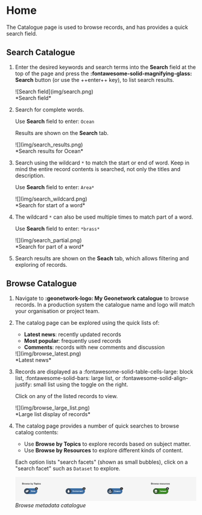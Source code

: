 # Home

The Catalogue page is used to browse records, and has provides a quick search field.

## Search Catalogue

1.  Enter the desired keywords and search terms into the **Search** field
    at the top of the page and press the **:fontawesome-solid-magnifying-glass: Search** button
    (or use the ++enter++ key), to list search results.

    <div class="browser-border">
    ![Search field](img/search.png)
    </div>
    *Search field*

2.  Search for complete words.

    Use **Search** field to enter: `Ocean`
    
    Results are shown on the **Search** tab.

    <div class="browser-mockup">
    ![](img/search_results.png)
    </div>
    *Search results for Ocean*

3.  Search using the wildcard `*` to match the start or end of word. 
    Keep in mind the entire record contents is searched, not only the
    titles and description.
    
    Use **Search** field to enter: `Area*`

    <div class="browser-mockup">
    ![](img/search_wildcard.png)
    </div>
    *Search for start of a word*

4.  The wildcard `*` can also be used multiple times to match part of a word.

    Use **Search** field to enter: `*brass*`

    <div class="browser-mockup">
    ![](img/search_partial.png)
    </div>
    *Search for part of a word*

5. Search results are shown on the **Seach** tab, which allows filtering and exploring of records.

## Browse Catalogue

1.  Navigate to **:geonetwork-logo: My Geonetwork catalogue** to browse records.
    In a production system the catalogue name and logo will
    match your organisation or project team.

2.  The catalog page can be explored using the quick lists of:

    -   **Latest news**: recently updated records
    -   **Most popular**: frequently used records
    -   **Comments**: records with new comments and discussion

    <div class="browser-border">
    ![](img/browse_latest.png)
    </div>
    *Latest news*

3.  Records are displayed as a :fontawesome-solid-table-cells-large: block list, :fontawesome-solid-bars: large list, or :fontawesome-solid-align-justify: small list
    using the toggle on the right.

    Click on any of the listed records to view.

    <div class="browser-border">
    ![](img/browse_large_list.png)
    </div>
    *Large list display of records*

4.  The catalog page provides a number of quick searches to browse
    catalog contents:

    -   Use **Browse by Topics** to
        explore records based on subject matter.
    -   Use **Browse by Resources** to
        explore different kinds of content.

    Each option lists "search facets" (shown as small bubbles), click
    on a "search facet" such as `Dataset` to explore.

    ![](img/browse.png)
    *Browse metadata catalogue*

